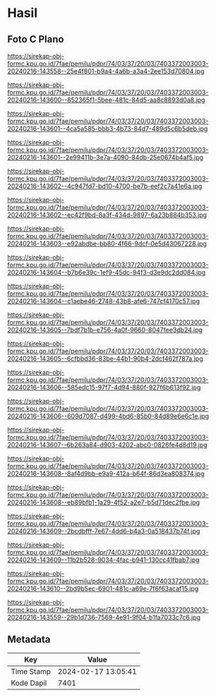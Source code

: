 # Hasil

## Foto C Plano

https://sirekap-obj-formc.kpu.go.id/7fae/pemilu/pdpr/74/03/37/20/03/7403372003003-20240216-143558--25e4f801-b9a4-4a6b-a3a4-2ee153d70804.jpg

https://sirekap-obj-formc.kpu.go.id/7fae/pemilu/pdpr/74/03/37/20/03/7403372003003-20240216-143600--852365f1-5bee-481c-84d5-aa8c8893d0a8.jpg

https://sirekap-obj-formc.kpu.go.id/7fae/pemilu/pdpr/74/03/37/20/03/7403372003003-20240216-143601--4ca5a585-bbb3-4b73-84d7-489d5c6b5deb.jpg

https://sirekap-obj-formc.kpu.go.id/7fae/pemilu/pdpr/74/03/37/20/03/7403372003003-20240216-143601--2e99411b-3e7a-4090-84db-25e0674b4af5.jpg

https://sirekap-obj-formc.kpu.go.id/7fae/pemilu/pdpr/74/03/37/20/03/7403372003003-20240216-143602--4c947fd7-bd10-4700-be7b-eef2c7a41e6a.jpg

https://sirekap-obj-formc.kpu.go.id/7fae/pemilu/pdpr/74/03/37/20/03/7403372003003-20240216-143602--ec42f9bd-8a3f-434d-9897-6a23b884b353.jpg

https://sirekap-obj-formc.kpu.go.id/7fae/pemilu/pdpr/74/03/37/20/03/7403372003003-20240216-143603--e92abdbe-bb80-4f66-9dcf-0e5d43067228.jpg

https://sirekap-obj-formc.kpu.go.id/7fae/pemilu/pdpr/74/03/37/20/03/7403372003003-20240216-143604--b7b6e39c-1ef9-45dc-94f3-d3e9dc2dd084.jpg

https://sirekap-obj-formc.kpu.go.id/7fae/pemilu/pdpr/74/03/37/20/03/7403372003003-20240216-143604--c1aebe46-2748-43b8-afe6-747cf4170c57.jpg

https://sirekap-obj-formc.kpu.go.id/7fae/pemilu/pdpr/74/03/37/20/03/7403372003003-20240216-143605--7bdf7b1b-e756-4a0f-9660-8047fee3db24.jpg

https://sirekap-obj-formc.kpu.go.id/7fae/pemilu/pdpr/74/03/37/20/03/7403372003003-20240216-143605--6cfbbd36-83be-44b1-90b4-2dcf462f787a.jpg

https://sirekap-obj-formc.kpu.go.id/7fae/pemilu/pdpr/74/03/37/20/03/7403372003003-20240216-143606--585edc15-97f7-4d94-880f-927f6b613f92.jpg

https://sirekap-obj-formc.kpu.go.id/7fae/pemilu/pdpr/74/03/37/20/03/7403372003003-20240216-143606--609d7087-d499-4bd6-85b0-84d89e6e6c1e.jpg

https://sirekap-obj-formc.kpu.go.id/7fae/pemilu/pdpr/74/03/37/20/03/7403372003003-20240216-143607--6b263a84-d903-4202-abc0-0826fe4d8d19.jpg

https://sirekap-obj-formc.kpu.go.id/7fae/pemilu/pdpr/74/03/37/20/03/7403372003003-20240216-143608--8af4d9bb-e9a9-412a-b64f-86d3ea808374.jpg

https://sirekap-obj-formc.kpu.go.id/7fae/pemilu/pdpr/74/03/37/20/03/7403372003003-20240216-143608--eb89bfb1-1a29-4f52-a2e7-b5d71dec2fbe.jpg

https://sirekap-obj-formc.kpu.go.id/7fae/pemilu/pdpr/74/03/37/20/03/7403372003003-20240216-143609--2bcdbfff-7e67-4dd6-b4a3-0a518437b74f.jpg

https://sirekap-obj-formc.kpu.go.id/7fae/pemilu/pdpr/74/03/37/20/03/7403372003003-20240216-143609--11b2b528-9034-4fac-b941-130cc41fbab7.jpg

https://sirekap-obj-formc.kpu.go.id/7fae/pemilu/pdpr/74/03/37/20/03/7403372003003-20240216-143610--2bd9b5ec-6901-481c-a69e-7f6f63acaf15.jpg

https://sirekap-obj-formc.kpu.go.id/7fae/pemilu/pdpr/74/03/37/20/03/7403372003003-20240216-143559--29b1d736-7569-4e91-9f04-b1fa7033c7c6.jpg


## Metadata

| Key        | Value               |
| ---------- | ------------------- |
| Time Stamp | 2024-02-17 13:05:41 |
| Kode Dapil | 7401                |



